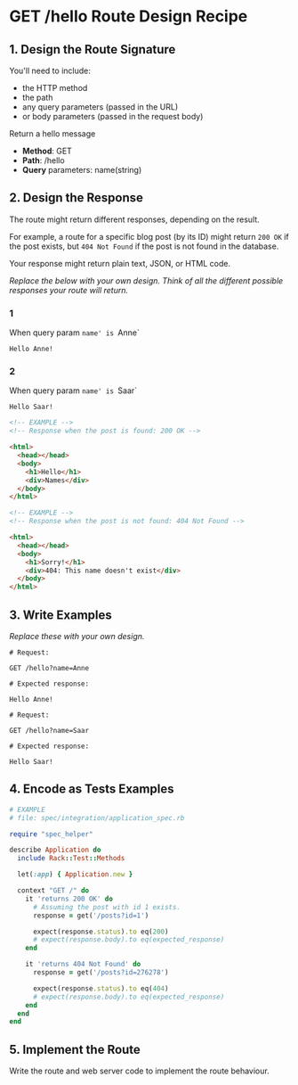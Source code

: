# GET /hello Route Design Recipe

## 1. Design the Route Signature

You'll need to include:
* the HTTP method
* the path
* any query parameters (passed in the URL)
* or body parameters (passed in the request body)

Return a hello message
- **Method**: GET
- **Path**: /hello
- **Query** parameters: name(string)


## 2. Design the Response

The route might return different responses, depending on the result.

For example, a route for a specific blog post (by its ID) might return `200 OK` if the post exists, but `404 Not Found` if the post is not found in the database.

Your response might return plain text, JSON, or HTML code.

_Replace the below with your own design. Think of all the different possible responses your route will return._

### 1
When query param `name' is `Anne` 
```
Hello Anne!
```

### 2
When query param `name' is `Saar`
```
Hello Saar!
```

```html
<!-- EXAMPLE -->
<!-- Response when the post is found: 200 OK -->

<html>
  <head></head>
  <body>
    <h1>Hello</h1>
    <div>Names</div>
  </body>
</html>
```

```html
<!-- EXAMPLE -->
<!-- Response when the post is not found: 404 Not Found -->

<html>
  <head></head>
  <body>
    <h1>Sorry!</h1>
    <div>404: This name doesn't exist</div>
  </body>
</html>
```

## 3. Write Examples

_Replace these with your own design._

```
# Request:

GET /hello?name=Anne

# Expected response:

Hello Anne!
```

```
# Request:

GET /hello?name=Saar

# Expected response:

Hello Saar!
```

## 4. Encode as Tests Examples

```ruby
# EXAMPLE
# file: spec/integration/application_spec.rb

require "spec_helper"

describe Application do
  include Rack::Test::Methods

  let(:app) { Application.new }

  context "GET /" do
    it 'returns 200 OK' do
      # Assuming the post with id 1 exists.
      response = get('/posts?id=1')

      expect(response.status).to eq(200)
      # expect(response.body).to eq(expected_response)
    end

    it 'returns 404 Not Found' do
      response = get('/posts?id=276278')

      expect(response.status).to eq(404)
      # expect(response.body).to eq(expected_response)
    end
  end
end
```

## 5. Implement the Route

Write the route and web server code to implement the route behaviour.